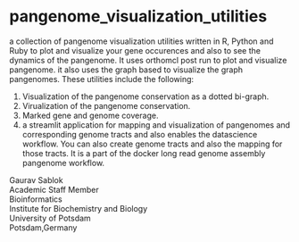 # pangenome_visualization_utilities
a collection of pangenome visualization utilities written in R, Python and Ruby to plot and visualize your gene occurences and also to see the dynamics of the pangenome. It uses orthomcl post run to plot and visualize pangenome. it also uses the graph based to visualize the graph pangenomes. These utilities include the following: 

1. Visualization of the pangenome conservation as a dotted bi-graph.
2. Virualization of the pangenome conservation.
3. Marked gene and genome coverage.
4. a streamlit application for mapping and visualization of pangenomes and corresponding genome tracts and also enables the datascience workflow. You can also create genome tracts and also the mapping for those tracts. It is a part of the docker long read genome assembly pangenome workflow.

Gaurav Sablok \
Academic Staff Member \
Bioinformatics \
Institute for Biochemistry and Biology \
University of Potsdam \
Potsdam,Germany 
